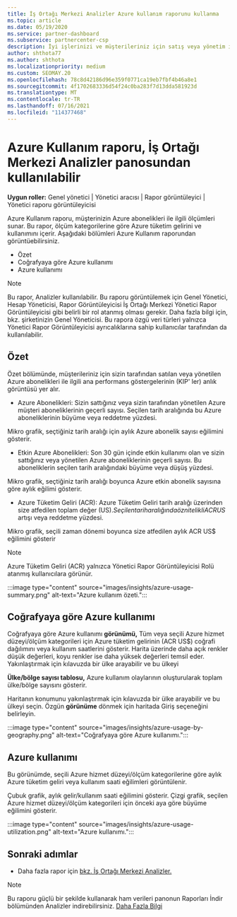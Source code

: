 ```yaml
---
title: İş Ortağı Merkezi Analizler Azure kullanım raporunu kullanma
ms.topic: article
ms.date: 05/19/2020
ms.service: partner-dashboard
ms.subservice: partnercenter-csp
description: İyi işlerinizi ve müşterileriniz için satış veya yönetim için azure aboneliklerini kullanımınızı geliştirebilirsiniz.
author: shthota77
ms.author: shthota
ms.localizationpriority: medium
ms.custom: SEOMAY.20
ms.openlocfilehash: 78c8d42186d96e359f0771ca19eb7fbf4b46a8e1
ms.sourcegitcommit: 4f1702683336d54f24c0ba283f7d13dda581923d
ms.translationtype: MT
ms.contentlocale: tr-TR
ms.lasthandoff: 07/16/2021
ms.locfileid: "114377468"
---
```

# <a name="azure-usage-report-available-from-the-partner-center-insights-dashboard"></a>Azure Kullanım raporu, İş Ortağı Merkezi Analizler panosundan kullanılabilir

**Uygun roller:** Genel yönetici | Yönetici aracısı | Rapor görüntüleyici | Yönetici raporu görüntüleyicisi

Azure Kullanım raporu, müşterinizin Azure abonelikleri ile ilgili ölçümleri sunar. Bu rapor, ölçüm kategorilerine göre Azure tüketim gelirini ve kullanımını içerir. Aşağıdaki bölümleri Azure Kullanım raporundan görüntüebilirsiniz.

- Özet
- Coğrafyaya göre Azure kullanımı
- Azure kullanımı

 > [!NOTE]
 > Bu rapor, Analizler kullanılabilir. Bu raporu görüntülemek için Genel Yönetici, Hesap Yöneticisi, Rapor Görüntüleyicisi İş Ortağı Merkezi Yönetici Rapor Görüntüleyicisi gibi belirli bir rol atanmış olması gerekir. Daha fazla bilgi için, bkz. şirketinizin Genel Yöneticisi. Bu rapora özgü veri türleri yalnızca Yönetici Rapor Görüntüleyicisi ayrıcalıklarına sahip kullanıcılar tarafından da kullanılabilir.

## <a name="summary"></a>Özet

Özet bölümünde, müşterileriniz için sizin tarafından satılan veya yönetilen Azure abonelikleri ile ilgili ana performans göstergelerinin (KIP' ler) anlık görüntüsü yer alır.  

- Azure Abonelikleri: Sizin sattığınız veya sizin tarafından yönetilen Azure müşteri aboneliklerinin geçerli sayısı.
Seçilen tarih aralığında bu Azure aboneliklerinin büyüme veya reddetme yüzdesi.

Mikro grafik, seçtiğiniz tarih aralığı için aylık Azure abonelik sayısı eğilimini gösterir.
- Etkin Azure Abonelikleri: Son 30 gün içinde etkin kullanımı olan ve sizin sattığınız veya yönetilen Azure aboneliklerinin geçerli sayısı.
Bu aboneliklerin seçilen tarih aralığındaki büyüme veya düşüş yüzdesi.

Mikro grafik, seçtiğiniz tarih aralığı boyunca Azure etkin abonelik sayısına göre aylık eğilimi gösterir.

- Azure Tüketim Geliri (ACR): Azure Tüketim Geliri tarih aralığı üzerinden size atfedilen toplam değer (US$).
Seçilen tarih aralığında öznitelikli ACR US$ artışı veya reddetme yüzdesi. 

Mikro grafik, seçili zaman dönemi boyunca size atfedilen aylık ACR US$ eğilimini gösterir


> [!NOTE]
 > Azure Tüketim Geliri (ACR) yalnızca Yönetici Rapor Görüntüleyicisi Rolü atanmış kullanıcılara görünür.

:::image type="content" source="images/insights/azure-usage-summary.png" alt-text="Azure kullanım özeti.":::

## <a name="azure-usage-by-geography"></a>Coğrafyaya göre Azure kullanımı

Coğrafyaya göre Azure kullanımı **görünümü,** Tüm veya seçili Azure hizmet düzeyi/ölçüm kategorileri için Azure tüketim gelirinin (ACR US$) coğrafi dağılımını veya kullanım saatlerini gösterir. Harita üzerinde daha açık renkler düşük değerleri, koyu renkler ise daha yüksek değerleri temsil eder. Yakınlaştırmak için kılavuzda bir ülke arayabilir ve bu ülkeyi 

**Ülke/bölge sayısı tablosu,** Azure kullanım olaylarının oluşturularak toplam ülke/bölge sayısını gösterir.

Haritanın konumunu yakınlaştırmak için kılavuzda bir ülke arayabilir ve bu ülkeyi seçin. Özgün **görünüme** dönmek için haritada Giriş seçeneğini belirleyin.

:::image type="content" source="images/insights/azure-usage-by-geography.png" alt-text="Coğrafyaya göre Azure kullanımı.":::

## <a name="azure-utilization"></a>Azure kullanımı

Bu görünümde, seçili Azure hizmet düzeyi/ölçüm kategorilerine göre aylık Azure tüketim geliri veya kullanım saati eğilimleri görüntülenir. 

Çubuk grafik, aylık gelir/kullanım saati eğilimini gösterir. Çizgi grafik, seçilen Azure hizmet düzeyi/ölçüm kategorileri için önceki aya göre büyüme eğilimini gösterir.

:::image type="content" source="images/insights/azure-usage-utilization.png" alt-text="Azure kullanımı.":::

## <a name="next-steps"></a>Sonraki adımlar

- Daha fazla rapor için [bkz. İş Ortağı Merkezi Analizler.](partner-center-insights.md)

>[!NOTE] 
> Bu raporu güçlü bir şekilde kullanarak ham verileri panonun Raporları İndir bölümünden Analizler indirebilirsiniz. [Daha Fazla Bilgi](insights-download-reports.md) 
